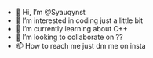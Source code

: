 - 👋 Hi, I’m @Syauqynst
- 👀 I’m interested in coding just a little bit 
- 🌱 I’m currently learning about C++
- 💞️ I’m looking to collaborate on ??
- 📫 How to reach me just dm me on insta

<!---
Syauqynst/Syauqynst is a ✨ special ✨ repository because its `README.md` (this file) appears on your GitHub profile.
You can click the Preview link to take a look at your changes.
--->
